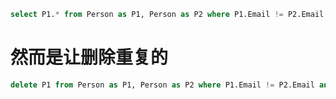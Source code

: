 
``` sql
select P1.* from Person as P1, Person as P2 where P1.Email != P2.Email and P1.Id < P2.Id;
```

# 然而是让删除重复的

``` sql
delete P1 from Person as P1, Person as P2 where P1.Email != P2.Email and P1.Id < P2.Id;
```
